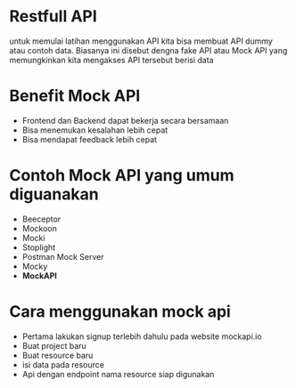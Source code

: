 # Restfull API
untuk memulai latihan menggunakan API kita bisa membuat API dummy atau contoh data. Biasanya ini disebut dengna fake API atau Mock API yang memungkinkan kita mengakses API tersebut berisi data

# Benefit Mock API
- Frontend dan Backend dapat bekerja secara bersamaan
- Bisa menemukan kesalahan lebih cepat
- Bisa mendapat feedback lebih cepat

# Contoh Mock API yang umum diguanakan
- Beeceptor
- Mockoon
- Mocki
- Stoplight
- Postman Mock Server
- Mocky
- **MockAPI**

# Cara menggunakan mock api
- Pertama lakukan signup terlebih dahulu pada website mockapi.io
- Buat project baru
- Buat resource baru
- isi data pada resource
- Api dengan endpoint nama resource siap digunakan

